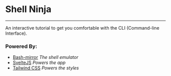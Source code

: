 # Shell Ninja
----------

An interactive tutorial to get you comfortable with the CLI (Command-line Interface).


### Powered By:
- [Bash-mirror]('https://github.com/anas2479/bash-mirror') *The shell emulator*
- [SvelteJS]('https://github.com/svelteJs/svelte') *Powers the app*
- [Tailwind CSS]('https://github.com/tailwindlabs/tailwindcss') *Powers the styles*
